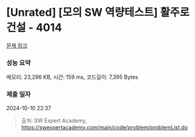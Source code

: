 # [Unrated] [모의 SW 역량테스트] 활주로 건설 - 4014 

[문제 링크](https://swexpertacademy.com/main/code/problem/problemDetail.do?contestProbId=AWIeW7FakkUDFAVH) 

### 성능 요약

메모리: 23,296 KB, 시간: 159 ms, 코드길이: 7,395 Bytes

### 제출 일자

2024-10-10 22:37



> 출처: SW Expert Academy, https://swexpertacademy.com/main/code/problem/problemList.do